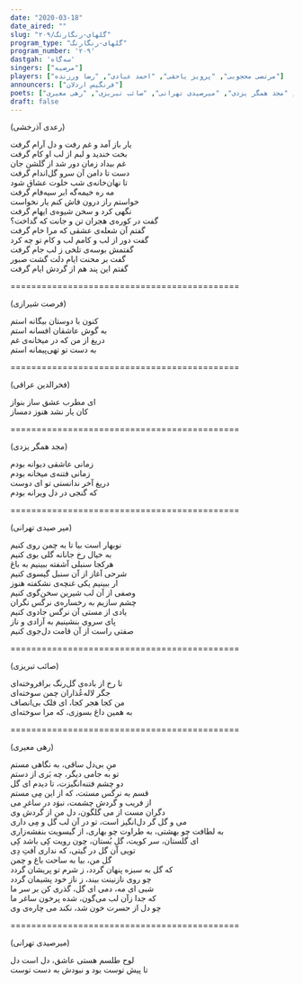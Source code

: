 ```yaml
---  
date: "2020-03-18"  
date_aired: ""  
slug: "گلهای-رنگارنگ/۲۰۹"  
program_type: "گلهای-رنگارنگ"  
program_number: '۲۰۹'  
dastgah: 'سه‌گاه'  
singers: ["مرضیه"]  
players: ["مرتضی محجوبی", "پرویز یاحقی", "احمد عبادی", "رضا ورزنده"]  
announcers: ["فرنگیس اردلان"]  
poets: ["رعدی آذرخشی", "فرصت شیرازی", "فخرالدین عراقی", "مجد همگر یزدی", "میرصیدی تهرانی", "صائب تبریزی", "رهی معیری"]  
draft: false  
---  
```


(رعدی آذرخشی)  

یار باز آمد و غم رفت و دل آرام گرفت  
بخت خندید و لبم از لب او کام گرفت  
غم بیداد زمان دور شد از گلشن جان  
دست تا دامن آن سرو گل‌اندام گرفت  
تا نهان‌خانه‌ی شب خلوت عشاق شود  
مه ره خیمه‌گه ابر سیه‌فام گرفت  
خواستم راز درون فاش کنم یار نخواست  
نگهی کرد و سخن شیوه‌ی ایهام گرفت  
گفت در کوره‌ی هجران تن و جانت که گداخت؟  
گفتم آن شعله‌ی عشقی که مرا خام گرفت  
گفت دور از لب و کامم لب و کام تو چه کرد  
گفتمش بوسه‌ی تلخی ز لب جام گرفت  
گفت بر محنت ایام دلت گشت صبور  
گفتم این پند هم از گردش ایام گرفت  

============================================  

(فرصت شیرازی)  

کنون با دوستان بیگانه استم  
به گوش عاشقان افسانه استم  
دریغ از من که در میخانه‌ی غم  
به دست تو تهی‌پیمانه استم  

============================================  

(فخرالدین عراقی)  

ای مطرب عشق ساز بنواز  
کان یار نشد هنوز دمساز  

============================================  

(مجد همگر یزدی)  

زمانی عاشقی دیوانه بودم  
زمانی فتنه‌ی میخانه بودم  
دریغ آخر ندانستی تو ای دوست  
که گنجی در دل ویرانه بودم  

============================================  

(میر صیدی تهرانی)  

نوبهار است بیا تا به چمن روی کنیم  
به خیال رخ جانانه گلی بوی کنیم  
هرکجا سنبلی آشفته ببینیم به باغ  
شرحی آغاز از آن سنبل گیسوی کنیم  
ار ببینیم یکی غنچه‌ی نشکفته هنوز  
وصفی از آن لب شیرین سخن‌گوی کنیم  
چشم سازیم به رخساره‌ی نرگس نگران  
یادی از مستی آن نرگس جادوی کنیم  
پای سروی بنشینیم به آزادی و ناز  
صفتی راست از آن قامت دل‌جوی کنیم  

============================================  

(صائب تبریزی)  

تا رخ از باده‌ی گل‌رنگ برافروخته‌‌ای  
جگر لاله‌عُذاران چمن سوخته‌ای  
من کجا هجر کجا، ای فلک بی‌انصاف  
به همین داغ بسوزی، که مرا سوخته‌ای  

============================================  

(رهی معیری)  

منِ بی‌دل ساقی، به نگاهی مستم  
تو به جامی دیگر، چه بَری از دستم  
دو چشم فتنه‌انگیزت، تا دیدم ای گل  
قسم به نرگس مستت، که از این مِی مستم  
از فریب و گردش چشمت، نبوَد در ساغرِ می  
دگران مست از می گلگون، دل من از گردش وی  
می و گل گر دل‌انگیز است، تو در آن لب گل و مِی‌ داری  
به لطافت چو بهشتی، به طراوت چو بهاری، از گیسویت بنفشه‌زاری  
ای گلستان، سر کویت، گلِ بُستان، چون رویت کِی باشد کِی  
تویی آن گل در گیتی، که نداری آفتِ دِی  
گل من، بیا به ساحت باغ و چمن  
که گل به سبزه پنهان گردد، ز شرم تو پریشان گردد  
چو روی نازنینت بیند، ز ناز خود پشیمان گردد  
شبی ای مه، دمی ای گل، گذری کن بر سر ما  
که جدا زآن لب می‌گون، شده پرخون ساغر ما  
چو دل از حسرت خون شد، نکند می چاره‌ی وی  

============================================  

(میرصیدی تهرانی)  

لوح طلسم هستی عاشق، دل است دل  
تا پیش توست بود و نبودش به دست توست  
